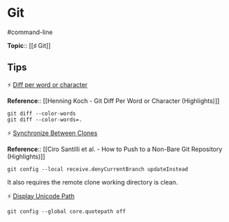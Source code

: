 # Git

#command-line

**Topic**:: [[♯ Git]]

## Tips

⚡ [Diff per word or character](https://makandracards.com/makandra/28067-git-diff-per-word-or-character)

**Reference**:: [[Henning Koch - Git Diff Per Word or Character (Highlights)]]

```
git diff --color-words
git diff --color-words=.
```

⚡ [Synchronize Between Clones](https://stackoverflow.com/a/28381311)

**Reference**:: [[Ciro Santilli et al. - How to Push to a Non-Bare Git Repository (Highlights)]]

```
git config --local receive.denyCurrentBranch updateInstead
```

It also requires the remote clone working directory is clean.

⚡ [Display Unicode Path](https://stackoverflow.com/a/22828826/667158)

```
git config --global core.quotepath off
```
